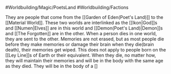 #Worldbuilding/Magic/PoetsLand #Worldbuilding/Factions 

They are people that come from the [[Garden of Eden(Poet's Land)]] to the [[Material World]]. These two worlds are interlinked as the [[Ikon|God]]s and [[Numen|Elves]] are in this world and [[Demon(Poet's Land)|Demon]]s and [[The Forgotten]] are in the other. When a person dies in one world, they are sent to the other. Memories are not erased, but as most people die before they make memories or damage their brain when they die(brain death), their memories get wiped. This does not apply to people born on the [[Ley Line]]s of Earth or their equivalent. When they die, no matter how, they will maintain their memories and will be in the body with the same age as they died. They will be in the body of a [] 